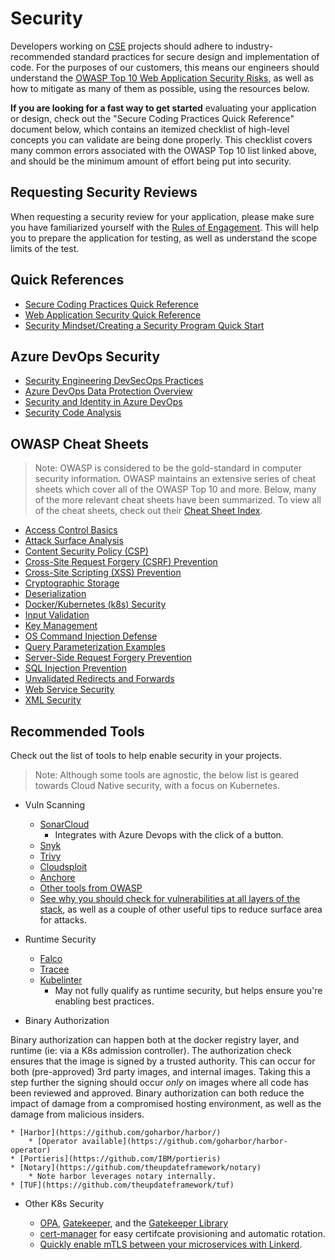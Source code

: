 # Security

Developers working on [CSE](../CSE.md) projects should adhere to industry-recommended standard practices for secure design and implementation of code. For the purposes of our customers, this means our engineers should understand the [OWASP Top 10 Web Application Security Risks](https://owasp.org/www-project-top-ten/), as well as how to mitigate as many of them as possible, using the resources below.

**If you are looking for a fast way to get started** evaluating your application or design, check out the "Secure Coding Practices Quick Reference" document below, which contains an itemized checklist of high-level concepts you can validate are being done properly. This checklist covers many common errors associated with the OWASP Top 10 list linked above, and should be the minimum amount of effort being put into security.

## Requesting Security Reviews

When requesting a security review for your application, please make sure you have familiarized yourself with the [Rules of Engagement](rules-of-engagement.md). This will help you to prepare the application for testing, as well as understand the scope limits of the test.

## Quick References

* [Secure Coding Practices Quick Reference](https://owasp.org/www-pdf-archive/OWASP_SCP_Quick_Reference_Guide_v2.pdf)
* [Web Application Security Quick Reference](https://owasp.org/www-pdf-archive//OWASP_Web_Application_Security_Quick_Reference_Guide_0.3.pdf)
* [Security Mindset/Creating a Security Program Quick Start](https://github.com/OWASP/Quick-Start-Guide/blob/master/OWASP%20Quick%20Start%20Guide.pdf?raw=true)

## Azure DevOps Security

* [Security Engineering DevSecOps Practices](https://www.microsoft.com/en-us/securityengineering/devsecops)
* [Azure DevOps Data Protection Overview](https://docs.microsoft.com/en-us/azure/devops/organizations/security/data-protection?view=azure-devops)
* [Security and Identity in Azure DevOps](https://docs.microsoft.com/en-us/azure/devops/organizations/security/about-security-identity?view=azure-devops)
* [Security Code Analysis](https://secdevtools.azurewebsites.net/)

## OWASP Cheat Sheets

> Note: OWASP is considered to be the gold-standard in computer security information. OWASP maintains an extensive series of cheat sheets which cover all of the OWASP Top 10 and more. Below, many of the more relevant cheat sheets have been summarized. To view all of the cheat sheets, check out their [Cheat Sheet Index](https://github.com/OWASP/CheatSheetSeries/blob/master/Index.md).

* [Access Control Basics](https://github.com/OWASP/CheatSheetSeries/blob/master/cheatsheets/Access_Control_Cheat_Sheet.md)
* [Attack Surface Analysis](https://github.com/OWASP/CheatSheetSeries/blob/master/cheatsheets/Attack_Surface_Analysis_Cheat_Sheet.md)
* [Content Security Policy (CSP)](https://github.com/OWASP/CheatSheetSeries/blob/master/cheatsheets/Content_Security_Policy_Cheat_Sheet.md)
* [Cross-Site Request Forgery (CSRF) Prevention](https://github.com/OWASP/CheatSheetSeries/blob/master/cheatsheets/Cross-Site_Request_Forgery_Prevention_Cheat_Sheet.md)
* [Cross-Site Scripting (XSS) Prevention](https://github.com/OWASP/CheatSheetSeries/blob/master/cheatsheets/Cross_Site_Scripting_Prevention_Cheat_Sheet.md)
* [Cryptographic Storage](https://github.com/OWASP/CheatSheetSeries/blob/master/cheatsheets/Cryptographic_Storage_Cheat_Sheet.md)
* [Deserialization](https://github.com/OWASP/CheatSheetSeries/blob/master/cheatsheets/Deserialization_Cheat_Sheet.md)
* [Docker/Kubernetes (k8s) Security](https://github.com/OWASP/CheatSheetSeries/blob/master/cheatsheets/Docker_Security_Cheat_Sheet.md)
* [Input Validation](https://github.com/OWASP/CheatSheetSeries/blob/master/cheatsheets/Input_Validation_Cheat_Sheet.md)
* [Key Management](https://github.com/OWASP/CheatSheetSeries/blob/master/cheatsheets/Key_Management_Cheat_Sheet.md)
* [OS Command Injection Defense](https://github.com/OWASP/CheatSheetSeries/blob/master/cheatsheets/OS_Command_Injection_Defense_Cheat_Sheet.md)
* [Query Parameterization Examples](https://github.com/OWASP/CheatSheetSeries/blob/master/cheatsheets/Query_Parameterization_Cheat_Sheet.md)
* [Server-Side Request Forgery Prevention](https://github.com/OWASP/CheatSheetSeries/blob/master/cheatsheets/Server_Side_Request_Forgery_Prevention_Cheat_Sheet.md)
* [SQL Injection Prevention](https://github.com/OWASP/CheatSheetSeries/blob/master/cheatsheets/SQL_Injection_Prevention_Cheat_Sheet.md)
* [Unvalidated Redirects and Forwards](https://github.com/OWASP/CheatSheetSeries/blob/master/cheatsheets/Unvalidated_Redirects_and_Forwards_Cheat_Sheet.md)
* [Web Service Security](https://github.com/OWASP/CheatSheetSeries/blob/master/cheatsheets/Web_Service_Security_Cheat_Sheet.md)
* [XML Security](https://github.com/OWASP/CheatSheetSeries/blob/master/cheatsheets/XML_Security_Cheat_Sheet.md)


## Recommended Tools

Check out the list of tools to help enable security in your projects.

> Note: Although some tools are agnostic, the below list is geared towards Cloud Native security, with a focus on Kubernetes.

* Vuln Scanning
	* [SonarCloud](https://sonarcloud.io/)
		* Integrates with Azure Devops with the click of a button.
	* [Snyk](https://github.com/snyk/snyk)
	* [Trivy](https://github.com/aquasecurity/trivy)
	* [Cloudsploit](https://github.com/aquasecurity/cloudsploit)
	* [Anchore](https://github.com/anchore/anchore-engine)
	* [Other tools from OWASP](https://owasp.org/www-community/Vulnerability_Scanning_Tools)
	* [See why you should check for vulnerabilities at all layers of the stack](https://sysdig.com/blog/image-scanning-best-practices/), as well as a couple of other useful tips to reduce surface area for attacks.

* Runtime Security
	* [Falco](https://github.com/falcosecurity/falco)
	* [Tracee](https://github.com/aquasecurity/tracee)
	* [Kubelinter](https://github.com/stackrox/kube-linter)
		* May not fully qualify as runtime security, but helps ensure you're enabling best practices.

* Binary Authorization

Binary authorization can happen both at the docker registry layer, and runtime (ie: via a K8s admission controller).
The authorization check ensures that the image is signed by a trusted authority. This can occur for both (pre-approved) 3rd party images,
and internal images. Taking this a step further the signing should occur *only* on images where all code has been reviewed and approved.
Binary authorization can both reduce the impact of damage from a compromised hosting environment, as well as the damage from malicious insiders.

	* [Harbor](https://github.com/goharbor/harbor/)
		* [Operator available](https://github.com/goharbor/harbor-operator)
	* [Portieris](https://github.com/IBM/portieris)
	* [Notary](https://github.com/theupdateframework/notary)
		* Note harbor leverages notary internally.
	* [TUF](https://github.com/theupdateframework/tuf)

* Other K8s Security

	* [OPA](https://github.com/open-policy-agent/opa), [Gatekeeper](https://github.com/open-policy-agent/gatekeeper), and the [Gatekeeper Library](https://github.com/open-policy-agent/gatekeeper-library/tree/master/library)
	* [cert-manager](https://github.com/jetstack/cert-manager) for easy certifcate provisioning and automatic rotation.
	* [Quickly enable mTLS between your microservices with Linkerd](https://linkerd.io/2/features/automatic-mtls/).

